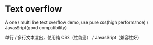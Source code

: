 # Text overflow

A one / multi line text overflow demo, use pure css(high performance) / JavasSript(good compatibility)

单行 / 多行文本溢出，使用纯 CSS（性能高） / JavasSript（兼容性好）
